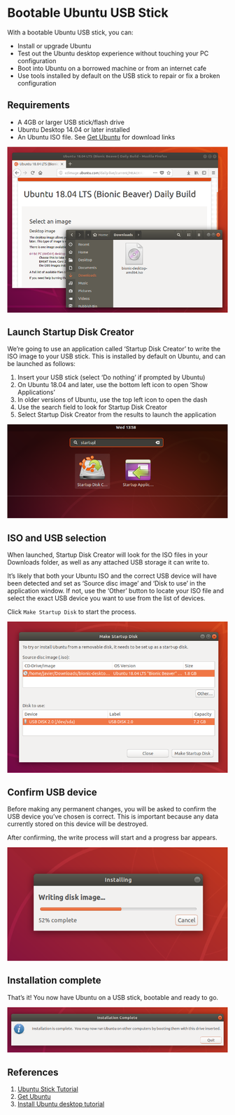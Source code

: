 
# Bootable Ubuntu USB Stick 

With a bootable Ubuntu USB stick, you can:

* Install or upgrade Ubuntu
* Test out the Ubuntu desktop experience without touching your PC configuration
* Boot into Ubuntu on a borrowed machine or from an internet cafe
* Use tools installed by default on the USB stick to repair or fix a broken configuration

## Requirements

* A 4GB or larger USB stick/flash drive
* Ubuntu Desktop 14.04 or later installed
* An Ubuntu ISO file. See [Get Ubuntu](https://ubuntu.com/download?_ga=2.6339632.363647871.1594139826-51890878.1594139826) for download links

![Bionic Download](/img/bootable-Ubuntu-stick/bionic-download.png)

## Launch Startup Disk Creator

We’re going to use an application called ‘Startup Disk Creator’ to write the ISO image to your USB stick. This is installed by default on Ubuntu, and can be launched as follows:

1. Insert your USB stick (select ‘Do nothing’ if prompted by Ubuntu)
2. On Ubuntu 18.04 and later, use the bottom left icon to open ‘Show Applications’
3. In older versions of Ubuntu, use the top left icon to open the dash
4. Use the search field to look for Startup Disk Creator
5. Select Startup Disk Creator from the results to launch the application

![Bionic Search Apps](/img/bootable-Ubuntu-stick/bionic-search-apps.png)

## ISO and USB selection

When launched, Startup Disk Creator will look for the ISO files in your Downloads folder, as well as any attached USB storage it can write to.

It’s likely that both your Ubuntu ISO and the correct USB device will have been detected and set as ‘Source disc image’ and ‘Disk to use’ in the application window. If not, use the ‘Other’ button to locate your ISO file and select the exact USB device you want to use from the list of devices.

Click `Make Startup Disk` to start the process.

![Bionic Make Start Up Disk](/img/bootable-Ubuntu-stick/bionic-make-startup-disk.png)

## Confirm USB device

Before making any permanent changes, you will be asked to confirm the USB device you’ve chosen is correct. This is important because any data currently stored on this device will be destroyed.

After confirming, the write process will start and a progress bar appears.

![Bionic Progress](/img/bootable-Ubuntu-stick/bionic-usb-progress.png)

## Installation complete

That’s it! You now have Ubuntu on a USB stick, bootable and ready to go.

![Bionic Complete](/img/bootable-Ubuntu-stick/bionic-usb-complete.png)

## References
1. [Ubuntu Stick Tutorial](https://ubuntu.com/tutorials/create-a-usb-stick-on-ubuntu#1-overview)
2. [Get Ubuntu](https://ubuntu.com/download?_ga=2.6339632.363647871.1594139826-51890878.1594139826)
3. [Install Ubuntu desktop tutorial](https://ubuntu.com/tutorials/install-ubuntu-desktop#1-overview)
